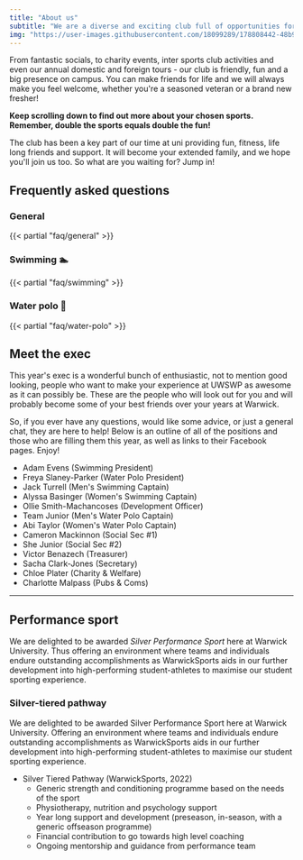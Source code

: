```yaml
---
title: "About us"
subtitle: "We are a diverse and exciting club full of opportunities for people of all abilities so don't be afraid to come along and see what you are made of!"
img: "https://user-images.githubusercontent.com/18099289/178808442-48b9a569-7fe4-4e8e-a4e2-db1298867091.png"
---
```


From fantastic socials, to charity events, inter sports club activities and even our annual domestic and foreign tours - our club is friendly, fun and a big presence on campus. You can make friends for life and we will always make you feel welcome, whether you're a seasoned veteran or a brand new fresher!

**Keep scrolling down to find out more about your chosen sports. Remember, double the sports equals double the fun!**

The club has been a key part of our time at uni providing fun, fitness, life long friends and support. It will become your extended family, and we hope you'll join us too. So what are you waiting for? Jump in!

## Frequently asked questions

### General

{{< partial "faq/general" >}}

### Swimming 🏊

{{< partial "faq/swimming" >}}

### Water polo 🤽

{{< partial "faq/water-polo" >}}

## Meet the exec

This year's exec is a wonderful bunch of enthusiastic, not to mention good looking, people who want to make your experience at UWSWP as awesome as it can possibly be. These are the people who will look out for you and will probably become some of your best friends over your years at Warwick.

So, if you ever have any questions, would like some advice, or just a general chat, they are here to help! Below is an outline of all of the positions and those who are filling them this year, as well as links to their Facebook pages. Enjoy!

- Adam Evens (Swimming President)
- Freya Slaney-Parker (Water Polo President)
- Jack Turrell (Men's Swimming Captain)
- Alyssa Basinger (Women's Swimming Captain)
- Ollie Smith-Machancoses (Development Officer)
- Team Junior (Men's Water Polo Captain)
- Abi Taylor (Women's Water Polo Captain)
- Cameron Mackinnon (Social Sec #1)
- She Junior (Social Sec #2)
- Victor Benazech (Treasurer)
- Sacha Clark-Jones (Secretary)
- Chloe Plater (Charity & Welfare)
- Charlotte Malpass (Pubs & Coms)

---

## Performance sport

We are delighted to be awarded _Silver Performance Sport_ here at Warwick University. Thus offering an environment where teams and individuals endure outstanding accomplishments as WarwickSports aids in our further development into high-performing student-athletes to maximise our student sporting experience.

### Silver-tiered pathway

We are delighted to be awarded Silver Performance Sport here at Warwick University. Offering an environment where teams and individuals endure outstanding accomplishments as WarwickSports aids in our further development into high-performing student-athletes to maximise our student sporting experience.

- Silver Tiered Pathway (WarwickSports, 2022)
  - Generic strength and conditioning programme based on the needs of the sport
  - Physiotherapy, nutrition and psychology support
  - Year long support and development (preseason, in-season, with a generic offseason programme)
  - Financial contribution to go towards high level coaching
  - Ongoing mentorship and guidance from performance team
